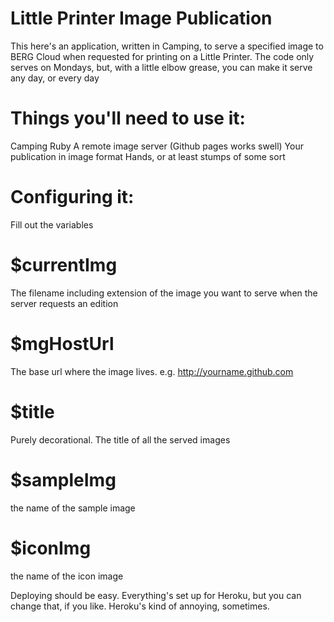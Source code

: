 Little Printer Image Publication
================================

This here's an application, written in Camping, to serve a specified
image to BERG Cloud when requested for printing on a Little Printer.
The code only serves on Mondays, but, with a little elbow grease, you
can make it serve any day, or every day

Things you'll need to use it:
==============
Camping
Ruby
A remote image server (Github pages works swell)
Your publication in image format
Hands, or at least stumps of some sort


Configuring it:
===============
Fill out the variables

$currentImg
===
The filename including extension of the image you want to serve
when the server requests an edition

$mgHostUrl
===
The base url where the image lives. e.g. http://yourname.github.com

$title
===

Purely decorational. The title of all the served images
 
$sampleImg
===
the name of the sample image

$iconImg
===
the name of the icon image


Deploying should be easy. Everything's set up for Heroku, but
you can change that, if you like. Heroku's kind of annoying,
sometimes.
